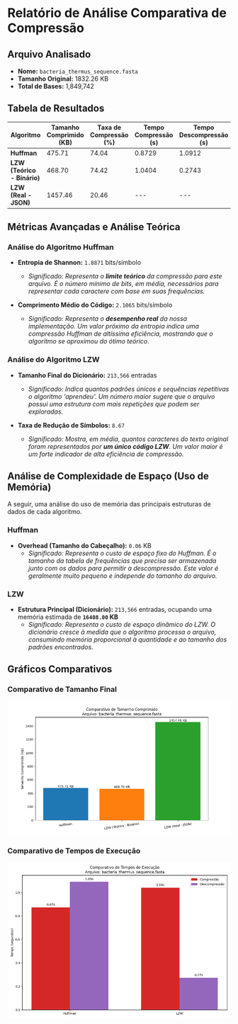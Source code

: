 # Relatório de Análise Comparativa de Compressão

## Arquivo Analisado
- **Nome:** `bacteria_thermus_sequence.fasta`
- **Tamanho Original:** 1832.26 KB
- **Total de Bases:** 1,849,742

## Tabela de Resultados

| Algoritmo | Tamanho Comprimido (KB) | Taxa de Compressão (%) | Tempo Compressão (s) | Tempo Descompressão (s) |
|---|---|---|---|---|
| **Huffman** | 475.71 | 74.04 | 0.8729 | 1.0912 |
| **LZW (Teórico - Binário)** | 468.70 | 74.42 | 1.0404 | 0.2743 |
| **LZW (Real - JSON)** | 1457.46 | 20.46 | --- | --- |

## Métricas Avançadas e Análise Teórica

### Análise do Algoritmo Huffman

- **Entropia de Shannon:** `1.8871` bits/símbolo
  - *Significado: Representa o **limite teórico** da compressão para este arquivo. É o número mínimo de bits, em média, necessários para representar cada caractere com base em suas frequências.*

- **Comprimento Médio do Código:** `2.1065` bits/símbolo
  - *Significado: Representa o **desempenho real** da nossa implementação. Um valor próximo da entropia indica uma compressão Huffman de altíssima eficiência, mostrando que o algoritmo se aproximou do ótimo teórico.*

### Análise do Algoritmo LZW

- **Tamanho Final do Dicionário:** `213,566` entradas
  - *Significado: Indica quantos padrões únicos e sequências repetitivas o algoritmo 'aprendeu'. Um número maior sugere que o arquivo possui uma estrutura com mais repetições que podem ser exploradas.*

- **Taxa de Redução de Símbolos:** `8.67`
  - *Significado: Mostra, em média, quantos caracteres do texto original foram representados por **um único código LZW**. Um valor maior é um forte indicador de alta eficiência de compressão.*


## Análise de Complexidade de Espaço (Uso de Memória)

A seguir, uma análise do uso de memória das principais estruturas de dados de cada algoritmo.

### Huffman

- **Overhead (Tamanho do Cabeçalho):** `0.06` KB
  - *Significado: Representa o custo de espaço fixo do Huffman. É o tamanho da tabela de frequências que precisa ser armazenada junto com os dados para permitir a descompressão. Este valor é geralmente muito pequeno e independe do tamanho do arquivo.*

### LZW

- **Estrutura Principal (Dicionário):** `213,566` entradas, ocupando uma memória estimada de **`16408.00` KB**
  - *Significado: Representa o custo de espaço dinâmico do LZW. O dicionário cresce à medida que o algoritmo processa o arquivo, consumindo memória proporcional à quantidade e ao tamanho dos padrões encontrados.*


## Gráficos Comparativos

### Comparativo de Tamanho Final
![Comparativo de Tamanho](../graficos/bacteria_thermus_sequence_comparativo_tamanho.png)

### Comparativo de Tempos de Execução
![Comparativo de Tempo](../graficos/bacteria_thermus_sequence_comparativo_tempo.png)
